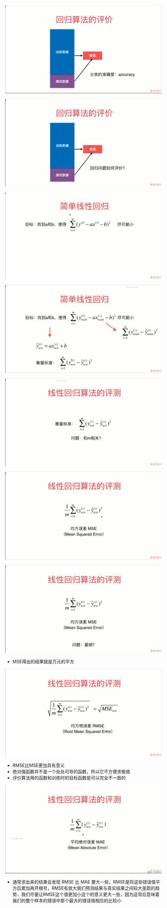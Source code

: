 ![1567513766870](assets/1567513766870.png)

![1567513868851](assets/1567513868851.png)

![1567513930804](assets/1567513930804.png)

![1567514009382](assets/1567514009382.png)

![1567514156599](assets/1567514156599.png)

![1567514282038](assets/1567514282038.png)

![1567514824429](assets/1567514824429.png)

- MSE得出的结果就是万元的平方

![1567514990093](assets/1567514990093.png)

- RMSE比MSE更加具有意义
- 绝对值函数并不是一个处处可导的函数，所以它不方便求极值
- 评价算法用的函数和训练时的目标函数是可以完全不一致的

![1567515250220](assets/1567515250220.png)

- 通常求出来的结果会发现 RMSE 比 MAE 要大一些，RMSE是将这些错误值平方后累加再开根号，RMSE有放大我们预测结果与真实结果之间较大差距的趋势，我们尽量让RMSE这个值更加小这个的意义更大一些，因为这背后意味着我们的整个样本的错误中那个最大的错误值相应的比较小